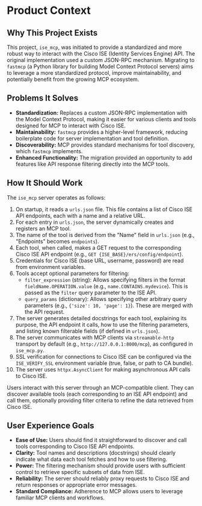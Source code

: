 # Product Context

## Why This Project Exists

This project, `ise_mcp`, was initiated to provide a standardized and more robust way to interact with the Cisco ISE (Identity Services Engine) API. The original implementation used a custom JSON-RPC mechanism. Migrating to `fastmcp` (a Python library for building Model Context Protocol servers) aims to leverage a more standardized protocol, improve maintainability, and potentially benefit from the growing MCP ecosystem.

## Problems It Solves

- **Standardization:** Replaces a custom JSON-RPC implementation with the Model Context Protocol, making it easier for various clients and tools designed for MCP to interact with Cisco ISE.
- **Maintainability:** `fastmcp` provides a higher-level framework, reducing boilerplate code for server implementation and tool definition.
- **Discoverability:** MCP provides standard mechanisms for tool discovery, which `fastmcp` implements.
- **Enhanced Functionality:** The migration provided an opportunity to add features like API response filtering directly into the MCP tools.

## How It Should Work

The `ise_mcp` server operates as follows:
1.  On startup, it reads a `urls.json` file. This file contains a list of Cisco ISE API endpoints, each with a name and a relative URL.
2.  For each entry in `urls.json`, the server dynamically creates and registers an MCP tool.
3.  The name of the tool is derived from the "Name" field in `urls.json` (e.g., "Endpoints" becomes `endpoints`).
4.  Each tool, when called, makes a GET request to the corresponding Cisco ISE API endpoint (e.g., `GET {ISE_BASE}/ers/config/endpoint`).
5.  Credentials for Cisco ISE (base URL, username, password) are read from environment variables.
6.  Tools accept optional parameters for filtering:
    *   `filter_expression` (string): Allows specifying filters in the format `fieldName.OPERATION.value` (e.g., `name.CONTAINS.mydevice`). This is passed as the `filter` query parameter to the ISE API.
    *   `query_params` (dictionary): Allows specifying other arbitrary query parameters (e.g., `{'size': 10, 'page': 1}`). These are merged with the API request.
7.  The server generates detailed docstrings for each tool, explaining its purpose, the API endpoint it calls, how to use the filtering parameters, and listing known filterable fields (if defined in `urls.json`).
8.  The server communicates with MCP clients via `streamable-http` transport by default (e.g., `http://127.0.0.1:8000/mcp`), as configured in `ise_mcp.py`.
9.  SSL verification for connections to Cisco ISE can be configured via the `ISE_VERIFY_SSL` environment variable (true, false, or path to CA bundle).
10. The server uses `httpx.AsyncClient` for making asynchronous API calls to Cisco ISE.

Users interact with this server through an MCP-compatible client. They can discover available tools (each corresponding to an ISE API endpoint) and call them, optionally providing filter criteria to refine the data retrieved from Cisco ISE.

## User Experience Goals

- **Ease of Use:** Users should find it straightforward to discover and call tools corresponding to Cisco ISE API endpoints.
- **Clarity:** Tool names and descriptions (docstrings) should clearly indicate what data each tool fetches and how to use filtering.
- **Power:** The filtering mechanism should provide users with sufficient control to retrieve specific subsets of data from ISE.
- **Reliability:** The server should reliably proxy requests to Cisco ISE and return responses or appropriate error messages.
- **Standard Compliance:** Adherence to MCP allows users to leverage familiar MCP clients and workflows.
